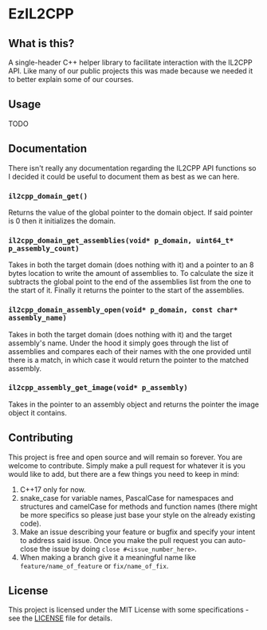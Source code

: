 # EzIL2CPP

## What is this?

A single-header C++ helper library to facilitate interaction with the IL2CPP API. Like many of our public projects this was made because we needed it to better explain some of our courses.

## Usage

TODO

## Documentation

There isn't really any documentation regarding the IL2CPP API functions so I decided it could be useful to document them as best as we can here.

### `il2cpp_domain_get()`

Returns the value of the global pointer to the domain object. If said pointer is 0 then it initializes the domain.

### `il2cpp_domain_get_assemblies(void* p_domain, uint64_t* p_assembly_count)`

Takes in both the target domain (does nothing with it) and a pointer to an 8 bytes location to write the amount of assemblies to. To calculate the size
it subtracts the global point to the end of the assemblies list from the one to the start of it. Finally it returns the pointer to the start of the assemblies.

### `il2cpp_domain_assembly_open(void* p_domain, const char* assembly_name)`

Takes in both the target domain (does nothing with it) and the target assembly's name. Under the hood it simply goes through the list of assemblies and compares each of
their names with the one provided until there is a match, in which case it would return the pointer to the matched assembly.

### `il2cpp_assembly_get_image(void* p_assembly)`

Takes in the pointer to an assembly object and returns the pointer the image object it contains.

## Contributing

This project is free and open source and will remain so forever. You are welcome to contribute. Simply make a pull request for whatever it is you would like to add, but
there are a few things you need to keep in mind:

1. C++17 only for now.
2. snake_case for variable names, PascalCase for namespaces and structures and camelCase for methods and function names (there might be more specifics so please just
base your style on the already existing code).
3. Make an issue describing your feature or bugfix and specify your intent to address said issue. Once you make the pull request you can auto-close the issue by doing `close #<issue_number_here>`.
4. When making a branch give it a meaningful name like `feature/name_of_feature` or `fix/name_of_fix`.

## License

This project is licensed under the MIT License with some specifications - see the [LICENSE](LICENSE) file for details.

